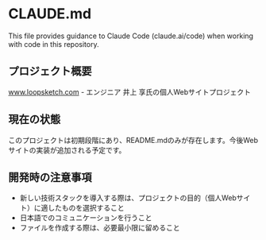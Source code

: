 # CLAUDE.md

This file provides guidance to Claude Code (claude.ai/code) when working with code in this repository.

## プロジェクト概要

www.loopsketch.com - エンジニア 井上 享氏の個人Webサイトプロジェクト

## 現在の状態

このプロジェクトは初期段階にあり、README.mdのみが存在します。今後Webサイトの実装が追加される予定です。

## 開発時の注意事項

- 新しい技術スタックを導入する際は、プロジェクトの目的（個人Webサイト）に適したものを選択すること
- 日本語でのコミュニケーションを行うこと
- ファイルを作成する際は、必要最小限に留めること